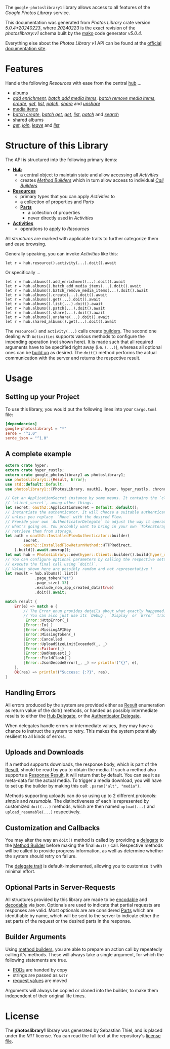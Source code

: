 <!---
DO NOT EDIT !
This file was generated automatically from 'src/generator/templates/api/README.md.mako'
DO NOT EDIT !
-->
The `google-photoslibrary1` library allows access to all features of the *Google Photos Library* service.

This documentation was generated from *Photos Library* crate version *5.0.4+20240223*, where *20240223* is the exact revision of the *photoslibrary:v1* schema built by the [mako](http://www.makotemplates.org/) code generator *v5.0.4*.

Everything else about the *Photos Library* *v1* API can be found at the
[official documentation site](https://developers.google.com/photos/).
# Features

Handle the following *Resources* with ease from the central [hub](https://docs.rs/google-photoslibrary1/5.0.4+20240223/google_photoslibrary1/PhotosLibrary) ... 

* [albums](https://docs.rs/google-photoslibrary1/5.0.4+20240223/google_photoslibrary1/api::Album)
 * [*add enrichment*](https://docs.rs/google-photoslibrary1/5.0.4+20240223/google_photoslibrary1/api::AlbumAddEnrichmentCall), [*batch add media items*](https://docs.rs/google-photoslibrary1/5.0.4+20240223/google_photoslibrary1/api::AlbumBatchAddMediaItemCall), [*batch remove media items*](https://docs.rs/google-photoslibrary1/5.0.4+20240223/google_photoslibrary1/api::AlbumBatchRemoveMediaItemCall), [*create*](https://docs.rs/google-photoslibrary1/5.0.4+20240223/google_photoslibrary1/api::AlbumCreateCall), [*get*](https://docs.rs/google-photoslibrary1/5.0.4+20240223/google_photoslibrary1/api::AlbumGetCall), [*list*](https://docs.rs/google-photoslibrary1/5.0.4+20240223/google_photoslibrary1/api::AlbumListCall), [*patch*](https://docs.rs/google-photoslibrary1/5.0.4+20240223/google_photoslibrary1/api::AlbumPatchCall), [*share*](https://docs.rs/google-photoslibrary1/5.0.4+20240223/google_photoslibrary1/api::AlbumShareCall) and [*unshare*](https://docs.rs/google-photoslibrary1/5.0.4+20240223/google_photoslibrary1/api::AlbumUnshareCall)
* [media items](https://docs.rs/google-photoslibrary1/5.0.4+20240223/google_photoslibrary1/api::MediaItem)
 * [*batch create*](https://docs.rs/google-photoslibrary1/5.0.4+20240223/google_photoslibrary1/api::MediaItemBatchCreateCall), [*batch get*](https://docs.rs/google-photoslibrary1/5.0.4+20240223/google_photoslibrary1/api::MediaItemBatchGetCall), [*get*](https://docs.rs/google-photoslibrary1/5.0.4+20240223/google_photoslibrary1/api::MediaItemGetCall), [*list*](https://docs.rs/google-photoslibrary1/5.0.4+20240223/google_photoslibrary1/api::MediaItemListCall), [*patch*](https://docs.rs/google-photoslibrary1/5.0.4+20240223/google_photoslibrary1/api::MediaItemPatchCall) and [*search*](https://docs.rs/google-photoslibrary1/5.0.4+20240223/google_photoslibrary1/api::MediaItemSearchCall)
* shared albums
 * [*get*](https://docs.rs/google-photoslibrary1/5.0.4+20240223/google_photoslibrary1/api::SharedAlbumGetCall), [*join*](https://docs.rs/google-photoslibrary1/5.0.4+20240223/google_photoslibrary1/api::SharedAlbumJoinCall), [*leave*](https://docs.rs/google-photoslibrary1/5.0.4+20240223/google_photoslibrary1/api::SharedAlbumLeaveCall) and [*list*](https://docs.rs/google-photoslibrary1/5.0.4+20240223/google_photoslibrary1/api::SharedAlbumListCall)




# Structure of this Library

The API is structured into the following primary items:

* **[Hub](https://docs.rs/google-photoslibrary1/5.0.4+20240223/google_photoslibrary1/PhotosLibrary)**
    * a central object to maintain state and allow accessing all *Activities*
    * creates [*Method Builders*](https://docs.rs/google-photoslibrary1/5.0.4+20240223/google_photoslibrary1/client::MethodsBuilder) which in turn
      allow access to individual [*Call Builders*](https://docs.rs/google-photoslibrary1/5.0.4+20240223/google_photoslibrary1/client::CallBuilder)
* **[Resources](https://docs.rs/google-photoslibrary1/5.0.4+20240223/google_photoslibrary1/client::Resource)**
    * primary types that you can apply *Activities* to
    * a collection of properties and *Parts*
    * **[Parts](https://docs.rs/google-photoslibrary1/5.0.4+20240223/google_photoslibrary1/client::Part)**
        * a collection of properties
        * never directly used in *Activities*
* **[Activities](https://docs.rs/google-photoslibrary1/5.0.4+20240223/google_photoslibrary1/client::CallBuilder)**
    * operations to apply to *Resources*

All *structures* are marked with applicable traits to further categorize them and ease browsing.

Generally speaking, you can invoke *Activities* like this:

```Rust,ignore
let r = hub.resource().activity(...).doit().await
```

Or specifically ...

```ignore
let r = hub.albums().add_enrichment(...).doit().await
let r = hub.albums().batch_add_media_items(...).doit().await
let r = hub.albums().batch_remove_media_items(...).doit().await
let r = hub.albums().create(...).doit().await
let r = hub.albums().get(...).doit().await
let r = hub.albums().list(...).doit().await
let r = hub.albums().patch(...).doit().await
let r = hub.albums().share(...).doit().await
let r = hub.albums().unshare(...).doit().await
let r = hub.shared_albums().get(...).doit().await
```

The `resource()` and `activity(...)` calls create [builders][builder-pattern]. The second one dealing with `Activities` 
supports various methods to configure the impending operation (not shown here). It is made such that all required arguments have to be 
specified right away (i.e. `(...)`), whereas all optional ones can be [build up][builder-pattern] as desired.
The `doit()` method performs the actual communication with the server and returns the respective result.

# Usage

## Setting up your Project

To use this library, you would put the following lines into your `Cargo.toml` file:

```toml
[dependencies]
google-photoslibrary1 = "*"
serde = "^1.0"
serde_json = "^1.0"
```

## A complete example

```Rust
extern crate hyper;
extern crate hyper_rustls;
extern crate google_photoslibrary1 as photoslibrary1;
use photoslibrary1::{Result, Error};
use std::default::Default;
use photoslibrary1::{PhotosLibrary, oauth2, hyper, hyper_rustls, chrono, FieldMask};

// Get an ApplicationSecret instance by some means. It contains the `client_id` and 
// `client_secret`, among other things.
let secret: oauth2::ApplicationSecret = Default::default();
// Instantiate the authenticator. It will choose a suitable authentication flow for you, 
// unless you replace  `None` with the desired Flow.
// Provide your own `AuthenticatorDelegate` to adjust the way it operates and get feedback about 
// what's going on. You probably want to bring in your own `TokenStorage` to persist tokens and
// retrieve them from storage.
let auth = oauth2::InstalledFlowAuthenticator::builder(
        secret,
        oauth2::InstalledFlowReturnMethod::HTTPRedirect,
    ).build().await.unwrap();
let mut hub = PhotosLibrary::new(hyper::Client::builder().build(hyper_rustls::HttpsConnectorBuilder::new().with_native_roots().https_or_http().enable_http1().build()), auth);
// You can configure optional parameters by calling the respective setters at will, and
// execute the final call using `doit()`.
// Values shown here are possibly random and not representative !
let result = hub.albums().list()
             .page_token("et")
             .page_size(-33)
             .exclude_non_app_created_data(true)
             .doit().await;

match result {
    Err(e) => match e {
        // The Error enum provides details about what exactly happened.
        // You can also just use its `Debug`, `Display` or `Error` traits
         Error::HttpError(_)
        |Error::Io(_)
        |Error::MissingAPIKey
        |Error::MissingToken(_)
        |Error::Cancelled
        |Error::UploadSizeLimitExceeded(_, _)
        |Error::Failure(_)
        |Error::BadRequest(_)
        |Error::FieldClash(_)
        |Error::JsonDecodeError(_, _) => println!("{}", e),
    },
    Ok(res) => println!("Success: {:?}", res),
}

```
## Handling Errors

All errors produced by the system are provided either as [Result](https://docs.rs/google-photoslibrary1/5.0.4+20240223/google_photoslibrary1/client::Result) enumeration as return value of
the doit() methods, or handed as possibly intermediate results to either the 
[Hub Delegate](https://docs.rs/google-photoslibrary1/5.0.4+20240223/google_photoslibrary1/client::Delegate), or the [Authenticator Delegate](https://docs.rs/yup-oauth2/*/yup_oauth2/trait.AuthenticatorDelegate.html).

When delegates handle errors or intermediate values, they may have a chance to instruct the system to retry. This 
makes the system potentially resilient to all kinds of errors.

## Uploads and Downloads
If a method supports downloads, the response body, which is part of the [Result](https://docs.rs/google-photoslibrary1/5.0.4+20240223/google_photoslibrary1/client::Result), should be
read by you to obtain the media.
If such a method also supports a [Response Result](https://docs.rs/google-photoslibrary1/5.0.4+20240223/google_photoslibrary1/client::ResponseResult), it will return that by default.
You can see it as meta-data for the actual media. To trigger a media download, you will have to set up the builder by making
this call: `.param("alt", "media")`.

Methods supporting uploads can do so using up to 2 different protocols: 
*simple* and *resumable*. The distinctiveness of each is represented by customized 
`doit(...)` methods, which are then named `upload(...)` and `upload_resumable(...)` respectively.

## Customization and Callbacks

You may alter the way an `doit()` method is called by providing a [delegate](https://docs.rs/google-photoslibrary1/5.0.4+20240223/google_photoslibrary1/client::Delegate) to the 
[Method Builder](https://docs.rs/google-photoslibrary1/5.0.4+20240223/google_photoslibrary1/client::CallBuilder) before making the final `doit()` call. 
Respective methods will be called to provide progress information, as well as determine whether the system should 
retry on failure.

The [delegate trait](https://docs.rs/google-photoslibrary1/5.0.4+20240223/google_photoslibrary1/client::Delegate) is default-implemented, allowing you to customize it with minimal effort.

## Optional Parts in Server-Requests

All structures provided by this library are made to be [encodable](https://docs.rs/google-photoslibrary1/5.0.4+20240223/google_photoslibrary1/client::RequestValue) and 
[decodable](https://docs.rs/google-photoslibrary1/5.0.4+20240223/google_photoslibrary1/client::ResponseResult) via *json*. Optionals are used to indicate that partial requests are responses 
are valid.
Most optionals are are considered [Parts](https://docs.rs/google-photoslibrary1/5.0.4+20240223/google_photoslibrary1/client::Part) which are identifiable by name, which will be sent to 
the server to indicate either the set parts of the request or the desired parts in the response.

## Builder Arguments

Using [method builders](https://docs.rs/google-photoslibrary1/5.0.4+20240223/google_photoslibrary1/client::CallBuilder), you are able to prepare an action call by repeatedly calling it's methods.
These will always take a single argument, for which the following statements are true.

* [PODs][wiki-pod] are handed by copy
* strings are passed as `&str`
* [request values](https://docs.rs/google-photoslibrary1/5.0.4+20240223/google_photoslibrary1/client::RequestValue) are moved

Arguments will always be copied or cloned into the builder, to make them independent of their original life times.

[wiki-pod]: http://en.wikipedia.org/wiki/Plain_old_data_structure
[builder-pattern]: http://en.wikipedia.org/wiki/Builder_pattern
[google-go-api]: https://github.com/google/google-api-go-client

# License
The **photoslibrary1** library was generated by Sebastian Thiel, and is placed 
under the *MIT* license.
You can read the full text at the repository's [license file][repo-license].

[repo-license]: https://github.com/Byron/google-apis-rsblob/main/LICENSE.md

